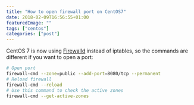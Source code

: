 ```yaml
---
title: "How to open firewall port on CentOS7"
date: 2018-02-09T16:56:55+01:00
featuredImage: ""
tags: ["centos"]
categories: ["post"]
---
```


<!--more-->

CentOS 7 is now using [Firewalld](https://fedoraproject.org/wiki/Firewalld) instead of iptables, so the commands are different if you want to open a port:

```bash
# Open port
firewall-cmd --zone=public --add-port=8080/tcp --permanent
# Reload firewall
firewall-cmd --reload
# Use this command to check the active zones
firewall-cmd --get-active-zones
```

